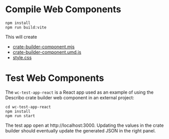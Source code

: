 # Compile Web Components

```
npm install
npm run build:vite
```

This will create 

- [crate-builder-component.mjs](dist%2Fcrate-builder-component.mjs)
- [crate-builder-component.umd.js](dist%2Fcrate-builder-component.umd.js)
- [style.css](dist%2Fstyle.css)

# Test Web Components

The `wc-test-app-react` is a React app used as an example of using the Describo crate builder web component in an external project:

```
cd wc-test-app-react
npm install
npm run start
```

The test app open at http://localhost:3000. Updating the values in the crate builder should eventually update the generated JSON in the right panel.
